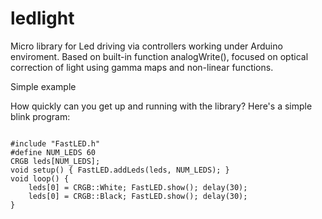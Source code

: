 # ledlight

Micro library for Led driving via controllers working under Arduino enviroment.
Based on built-in function analogWrite(), focused on optical correction of light using gamma maps and non-linear functions.


Simple example

How quickly can you get up and running with the library? Here's a simple blink program:
<pre><code>
#include "FastLED.h"
#define NUM_LEDS 60
CRGB leds[NUM_LEDS];
void setup() { FastLED.addLeds<NEOPIXEL, 6>(leds, NUM_LEDS); }
void loop() {
    leds[0] = CRGB::White; FastLED.show(); delay(30);
    leds[0] = CRGB::Black; FastLED.show(); delay(30);
}
</code></pre>
